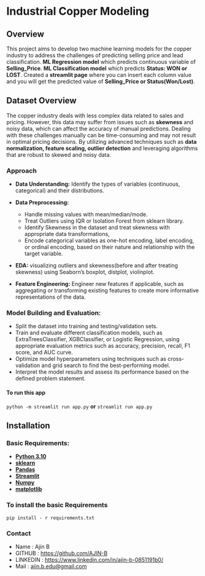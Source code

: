 
# Industrial Copper Modeling

## Overview

This project aims to develop two machine learning models for the copper industry to 
address the challenges of predicting selling price and lead classification.
**ML Regression model** which predicts continuous variable of **Selling_Price**.
**ML Classification model** which predicts **Status: WON or LOST**.
Created a **streamlit page** where you can insert each column value and you will get 
the predicted value of **Selling_Price  or Status(Won/Lost)**.


## Dataset Overview

The copper industry deals with less complex data related to sales and pricing.
However, this data may suffer from issues such as **skewness** and noisy data, 
which can affect the accuracy of manual predictions. Dealing with these challenges 
manually can be time-consuming and may not result in optimal pricing decisions. 
By utilizing advanced techniques such as **data normalization, feature scaling, outlier detection** and 
leveraging algorithms that are robust to skewed and noisy data.

### Approach 

- **Data Understanding:** Identify the types of variables (continuous, categorical) and their distributions. 
- **Data Preprocessing:** 
    - Handle missing values with mean/median/mode.
    - Treat Outliers using IQR or Isolation Forest from sklearn library.
    - Identify Skewness in the dataset and treat skewness with appropriate data transformations,
    - Encode categorical variables  as one-hot encoding, label encoding, or ordinal encoding, based on their nature and relationship with the target variable.

- **EDA:** visualizing outliers and skewness(before and after treating skewness) using Seaborn’s boxplot, distplot, violinplot.
- **Feature Engineering:** Engineer new features if applicable, such as aggregating or transforming existing features to create more informative representations of the data. 

### Model Building and Evaluation:
- Split the dataset into training and testing/validation sets. 
- Train and evaluate different classification models, such as ExtraTreesClassifier, XGBClassifier, or Logistic Regression, using appropriate evaluation metrics such as accuracy, precision, recall, F1 score, and AUC curve. 
- Optimize model hyperparameters using techniques such as cross-validation and grid search to find the best-performing model.
- Interpret the model results and assess its performance based on the defined problem statement.

#### To run this app

`python -m streamlit run app.py`  **or**  `streamlit run app.py`


## Installation

### Basic Requirements:

- __[Python 3.10](https://docs.python.org/3/)__
- __[sklearn](https://pypi.org/project/scikit-learn/1.2.2/)__ 
- __[Pandas](https://pandas.pydata.org/docs/)__
- __[Streamlit](https://docs.streamlit.io/)__
- __[Numpy](https://numpy.org/doc/)__ 
- __[matplotlib](https://pypi.org/project/matplotlib/)__ 


### To install the basic Requirements

`pip install - r requirements.txt`

### Contact

- Name     : Ajin B
- GITHUB   : https://github.com/AJIN-B
- LINKEDIN : https://www.linkedin.com/in/ajin-b-0851191b0/
- Mail     : ajin.b.edu@gmail.com
